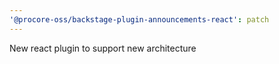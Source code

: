 ```yaml
---
'@procore-oss/backstage-plugin-announcements-react': patch
---
```


New react plugin to support new architecture
